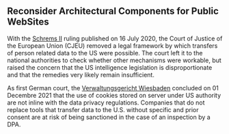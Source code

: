 ## Reconsider Architectural Components for Public WebSites

With the [Schrems II](https://curia.europa.eu/juris/documents.jsf?num=C-311/18) ruling published on 16 July 2020, the Court of Justice of the European Union (CJEU) removed a legal framework by which transfers of person related data to the US were possible. The court left it to the national authorities to check whether other mechanisms were workable, but raised the concern that the US intelligence legislation is disproportionate and that the remedies very likely remain insufficient. 

As first German court, the [Verwaltungsgericht Wiesbaden](https://rsw.beck.de/aktuell/daily/meldung/detail/vg-wiesbaden-einbindung-von-cookie-dienst-mit-datenverarbeitung-in-den-usa-unzulaessig) concluded on 01 Decembre 2021 that the use of cookies stored on server under US authority are not inline with the data privacy regulations. Companies that do not replace tools that transfer data to the U.S. without specific and prior consent are at risk of being sanctioned in the case of an inspection by a DPA. 
